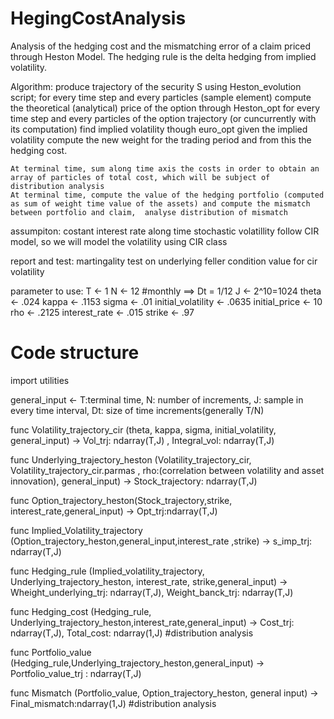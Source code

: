 # HegingCostAnalysis
Analysis of the hedging cost and the mismatching error of a claim priced through Heston Model. The hedging rule is the delta hedging from implied volatility.


Algorithm:
    produce trajectory of the security S  using Heston_evolution script;
    for every time step and every particles (sample element) compute the theoretical (analytical) price of the option through Heston_opt
    for every time step and every particles of the option trajectory (or cuncurrently with its computation) find implied volatility though euro_opt
    given the implied volatility compute the new weight for the trading period and from this the hedging cost.

    At terminal time, sum along time axis the costs in order to obtain an array of particles of total cost, which will be subject of distribution analysis
    At terminal time, compute the value of the hedging portfolio (computed as sum of weight time value of the assets) and compute the mismatch between portfolio and claim,  analyse distribution of mismatch

assumpiton:
    costant interest rate along time
    stochastic volatillity follow CIR model, so we will model the volatility using CIR class

report and test:
    martingality test on underlying
    feller condition value for cir volatility

parameter to use:
    T <- 1
    N <- 12 #monthly ==> Dt = 1/12
    J <- 2^10=1024
    theta <- .024
    kappa <- .1153
    sigma <- .01
    initial_volatility <- .0635
    initial_price <- 10
    rho <- .2125
    interest_rate <- .015
    strike <- .97

# Code structure

import utilities

general_input <- T:terminal time, N: number of increments, J: sample in every time interval, Dt: size of time increments(generally T/N)

func Volatility_trajectory_cir (theta, kappa, sigma, initial_volatility, general_input) -> Vol_trj: ndarray(T,J)  , Integral_vol: ndarray(T,J)

func Underlying_trajectory_heston (Volatility_trajectory_cir, Volatility_trajectory_cir.parmas , rho:(correlation between volatility and asset innovation), general_input) -> Stock_trajectory: ndarray(T,J)

func Option_trajectory_heston(Stock_trajectory,strike, interest_rate,general_input) -> Opt_trj:ndarray(T,J)

func Implied_Volatility_trajectory (Option_trajectory_heston,general_input,interest_rate ,strike) -> s_imp_trj: ndarray(T,J)

func Hedging_rule (Implied_volatility_trajectory, Underlying_trajectory_heston, interest_rate, strike,general_input) -> Wheight_underlying_trj: ndarray(T,J),  Weight_banck_trj: ndarray(T,J)

func Hedging_cost (Hedging_rule, Underlying_trajectory_heston,interest_rate,general_input) -> Cost_trj: ndarray(T,J), Total_cost: ndarray(1,J) #distribution analysis

func Portfolio_value (Hedging_rule,Underlying_trajectory_heston,general_input) -> Portfolio_value_trj : ndarray(T,J)

func Mismatch (Portfolio_value, Option_trajectory_heston, general input) -> Final_mismatch:ndarray(1,J)   #distribution analysis
